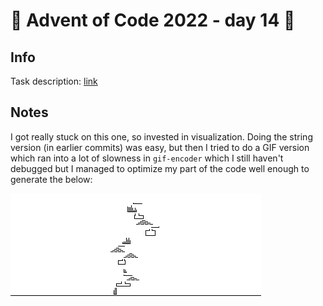 # 🎄 Advent of Code 2022 - day 14 🎄

## Info

Task description: [link](https://adventofcode.com/2022/day/14)

## Notes

I got really stuck on this one, so invested in visualization. Doing the string version (in earlier commits) was easy, but then I tried to do a GIF version which ran into a lot of slowness in `gif-encoder` which I still haven't debugged but I managed to optimize my part of the code well enough to generate the below:

![image](./animated.gif)
